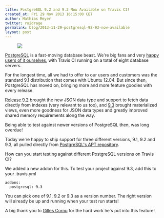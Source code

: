 ```yaml
---
title: PostgreSQL 9.2 and 9.3 Now Available on Travis CI!
created_at: Fri 29 Nov 2013 16:15:00 CET
author: Mathias Meyer
twitter: roidrage
permalink: blog/2013-11-29-postgresql-92-93-now-available
layout: post
---
```

<figure class="right small">
  <img src="http://s3itch.paperplanes.de/postgresql_20131128_110016.jpg"/>
</figure>

[PostgreSQL](http://postgresql.org) is a fast-moving database beast. We're big
fans and very [happy users of it ourselves](https://postgres.heroku.com), with
Travis CI running on a total of eight database servers.

For the longest time, all we had to offer to our users and customers was the
standard 9.1 distribution that comes with Ubuntu 12.04. But since then,
PostgreSQL has moved on, bringing more and more feature goodies with every
release.

[Release 9.2](http://www.postgresql.org/docs/9.2/static/release-9-2.html)
brought the new JSON data type and support to fetch data directly from indexes
(very relevant to us too), and
[9.3](http://www.postgresql.org/docs/9.3/static/release-9-3.html) brought
materialized views, even more goodness for JSON data types and greatly improved
shared memory requirements along the way.

Being able to test against newer versions of PostgreSQL then, was long overdue!

Today we're happy to ship support for three different versions, 9.1, 9.2 and
9.3, all pulled directly from [PostgreSQL's APT
repository](http://www.postgresql.org/download/linux/ubuntu/).

How can you start testing against different PostgreSQL versions on Travis CI?

We added a new addon for this. To test your project against 9.3, add this to
your .travis.yml

    addons:
      postgresql: 9.3

You can pick one of 9.1, 9.2 or 9.3 as a version number. The right version will
already be up and running when your test run starts!

A big thank you to [Gilles Cornu](https://github.com/gildegoma) for the hard
work he's put into this feature!
